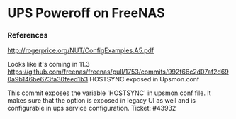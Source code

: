 # UPS Poweroff on FreeNAS
### References
http://rogerprice.org/NUT/ConfigExamples.A5.pdf


Looks like it's coming in 11.3
https://github.com/freenas/freenas/pull/1753/commits/992f66c2d07af2d690a9b146be673fa30feed1b3
HOSTSYNC exposed in Upsmon.conf

This commit exposes the variable 'HOSTSYNC' in upsmon.conf file. It makes sure that the option is exposed in legacy UI as well and is configurable in ups service configuration.
Ticket: #43932

